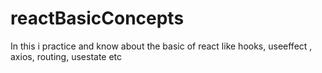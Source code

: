 # reactBasicConcepts
In this i practice and know about the basic of react like hooks, useeffect , axios, routing, usestate etc
